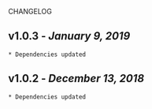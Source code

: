 <!--
changelogUtils.file is auto-generated using the monorepo-scripts package. Don't edit directly.
Edit the package's CHANGELOG.json file only.
-->

CHANGELOG

## v1.0.3 - _January 9, 2019_

    * Dependencies updated

## v1.0.2 - _December 13, 2018_

    * Dependencies updated
